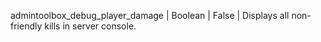 admintoolbox_debug_player_damage | Boolean | False | Displays all non-friendly kills in server console.
